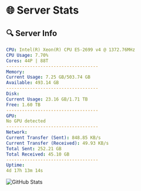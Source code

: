 # 🌐 Server Stats
## 🔍 Server Info
```yaml
CPU: Intel(R) Xeon(R) CPU E5-2699 v4 @ 1372.76MHz
CPU Usage: 7.70%
Cores: 44P | 88T
-----------------------------------
Memory:
Current Usage: 7.25 GB/503.74 GB
Available: 493.14 GB
-----------------------------------
Disk:
Current Usage: 23.16 GB/1.71 TB
Free: 1.60 TB
-----------------------------------
GPU:
No GPU detected
-----------------------------------
Network:
Current Transfer (Sent): 848.85 KB/s
Current Transfer (Received): 49.93 KB/s
Total Sent: 252.21 GB
Total Received: 45.10 GB
-----------------------------------
Uptime:
4d 17h 13m 14s
```
![GitHub Stats](https://img.shields.io/badge/Updated-2025-04-24_10:22:02-blue)